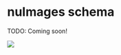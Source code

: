 nuImages schema
==========

TODO: Coming soon!

![](https://www.nuscenes.org/public/images/nuimages-schema.svg)
